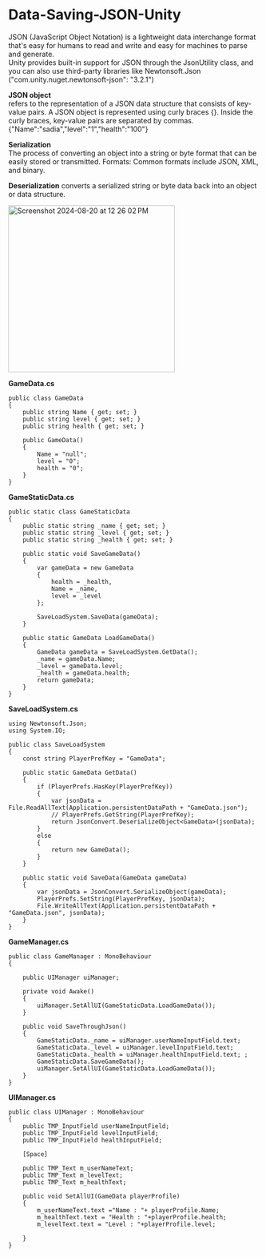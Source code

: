 # Data-Saving-JSON-Unity
 JSON (JavaScript Object Notation) is a lightweight data interchange format that's easy for humans to read and write and easy for machines to parse and generate.     
 Unity provides built-in support for JSON through the JsonUtility class, and you can also use third-party libraries like Newtonsoft.Json ("com.unity.nuget.newtonsoft-json": "3.2.1")

**JSON object**   
refers to the representation of a JSON data structure that consists of key-value pairs. 
A JSON object is represented using curly braces {}. Inside the curly braces, key-value pairs are separated by commas. 
 {"Name":"sadia","level":"1","health":"100"}

 **Serialization**     
The process of converting an object into a string or byte format that can be easily stored or transmitted.
Formats: Common formats include JSON, XML, and binary.

**Deserialization**
converts a serialized string or byte data back into an object or data structure.

<img width="333" alt="Screenshot 2024-08-20 at 12 26 02 PM" src="https://github.com/user-attachments/assets/99c86fe9-1545-4a8a-be8c-ac53f90887b3">

**GameData.cs**
```
public class GameData 
{
    public string Name { get; set; }
    public string level { get; set; }
    public string health { get; set; }

    public GameData()
    {
        Name = "null";
        level = "0";
        health = "0";
    }
}
```
**GameStaticData.cs**
```
public static class GameStaticData
{
    public static string _name { get; set; }
    public static string _level { get; set; }
    public static string _health { get; set; }

    public static void SaveGameData()
    {
        var gameData = new GameData
        {
            health = _health,
            Name = _name,
            level = _level
        };

        SaveLoadSystem.SaveData(gameData);
    }

    public static GameData LoadGameData()
    {
        GameData gameData = SaveLoadSystem.GetData();
        _name = gameData.Name;
        _level = gameData.level;
        _health = gameData.health;
        return gameData;
    }
}
```
**SaveLoadSystem.cs**
```
using Newtonsoft.Json;
using System.IO;

public class SaveLoadSystem 
{
    const string PlayerPrefKey = "GameData";

    public static GameData GetData()
    {
        if (PlayerPrefs.HasKey(PlayerPrefKey))
        {
            var jsonData = File.ReadAllText(Application.persistentDataPath + "GameData.json");
            // PlayerPrefs.GetString(PlayerPrefKey);
            return JsonConvert.DeserializeObject<GameData>(jsonData);
        }
        else
        {
            return new GameData();
        }
    }

    public static void SaveData(GameData gameData)
    {
        var jsonData = JsonConvert.SerializeObject(gameData);
        PlayerPrefs.SetString(PlayerPrefKey, jsonData);
        File.WriteAllText(Application.persistentDataPath + "GameData.json", jsonData);
    }    
}
```
**GameManager.cs**
```
public class GameManager : MonoBehaviour
{
   
    public UIManager uiManager;

    private void Awake()
    {
        uiManager.SetAllUI(GameStaticData.LoadGameData());
    }

    public void SaveThroughJson()
    {
        GameStaticData._name = uiManager.userNameInputField.text;
        GameStaticData._level = uiManager.levelInputField.text;
        GameStaticData._health = uiManager.healthInputField.text; ;
        GameStaticData.SaveGameData();
        uiManager.SetAllUI(GameStaticData.LoadGameData());
    }
}
```
**UIManager.cs**
```
public class UIManager : MonoBehaviour
{
    public TMP_InputField userNameInputField;
    public TMP_InputField levelInputField;
    public TMP_InputField healthInputField;

    [Space]

    public TMP_Text m_userNameText;
    public TMP_Text m_levelText;
    public TMP_Text m_healthText;

    public void SetAllUI(GameData playerProfile)
    {
        m_userNameText.text ="Name : "+ playerProfile.Name;
        m_healthText.text = "Health : "+playerProfile.health;
        m_levelText.text = "Level : "+playerProfile.level;
     
    }
}
```
